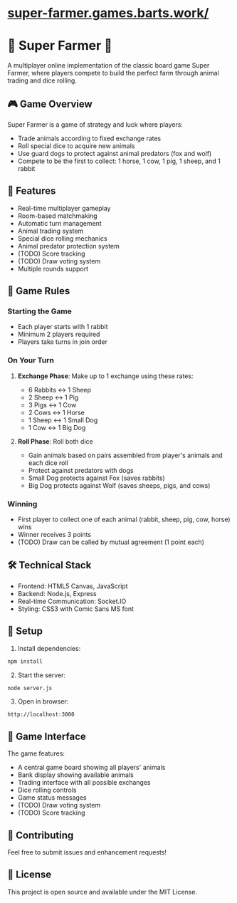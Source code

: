 # [super-farmer.games.barts.work/](http://super-farmer.games.barts.work/)

# 🌾 Super Farmer 🐑

A multiplayer online implementation of the classic board game Super Farmer, where players compete to build the perfect farm through animal trading and dice rolling.

## 🎮 Game Overview

Super Farmer is a game of strategy and luck where players:
- Trade animals according to fixed exchange rates
- Roll special dice to acquire new animals
- Use guard dogs to protect against animal predators (fox and wolf)
- Compete to be the first to collect: 1 horse, 1 cow, 1 pig, 1 sheep, and 1 rabbit

## 🚀 Features

- Real-time multiplayer gameplay
- Room-based matchmaking
- Automatic turn management
- Animal trading system
- Special dice rolling mechanics
- Animal predator protection system
- (TODO) Score tracking
- (TODO) Draw voting system
- Multiple rounds support

## 🎲 Game Rules

### Starting the Game
- Each player starts with 1 rabbit
- Minimum 2 players required
- Players take turns in join order

### On Your Turn
1. **Exchange Phase**: Make up to 1 exchange using these rates:
   - 6 Rabbits ↔ 1 Sheep
   - 2 Sheep ↔ 1 Pig
   - 3 Pigs ↔ 1 Cow
   - 2 Cows ↔ 1 Horse
   - 1 Sheep ↔ 1 Small Dog
   - 1 Cow ↔ 1 Big Dog

2. **Roll Phase**: Roll both dice
   - Gain animals based on pairs assembled from player's animals and each dice roll
   - Protect against predators with dogs
   - Small Dog protects against Fox (saves rabbits)
   - Big Dog protects against Wolf (saves sheeps, pigs, and cows)

### Winning
- First player to collect one of each animal (rabbit, sheep, pig, cow, horse) wins
- Winner receives 3 points
- (TODO) Draw can be called by mutual agreement (1 point each)

## 🛠️ Technical Stack

- Frontend: HTML5 Canvas, JavaScript
- Backend: Node.js, Express
- Real-time Communication: Socket.IO
- Styling: CSS3 with Comic Sans MS font

## 🔧 Setup

1. Install dependencies:
```bash
npm install
```

2. Start the server:
```bash
node server.js
```

3. Open in browser:
```
http://localhost:3000
```

## 🎨 Game Interface

The game features:
- A central game board showing all players' animals
- Bank display showing available animals
- Trading interface with all possible exchanges
- Dice rolling controls
- Game status messages
- (TODO) Draw voting system
- (TODO) Score tracking

## 🤝 Contributing

Feel free to submit issues and enhancement requests!

## 📜 License

This project is open source and available under the MIT License.
